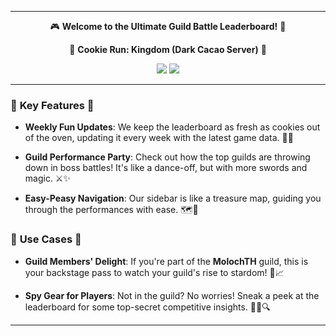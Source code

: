 
---

<div align="center">

🎮 **Welcome to the Ultimate Guild Battle Leaderboard!** 🏰

🍪 **Cookie Run: Kingdom (Dark Cacao Server)** 🍪

</div>
<div align="center">
    <a href="https://guildcrk.streamlit.app/"><img src="https://static.streamlit.io/badges/streamlit_badge_black_white.svg"/></a>
    <img src="https://img.shields.io/github/stars/nutthawootp/streamlit.crk?color=blue&style=social"/>
</div>

---

### 🌟 **Key Features** 🌟

- **Weekly Fun Updates**: We keep the leaderboard as fresh as cookies out of the oven, updating it every week with the latest game data. 🍪📅

- **Guild Performance Party**: Check out how the top guilds are throwing down in boss battles! It's like a dance-off, but with more swords and magic. ⚔️✨

- **Easy-Peasy Navigation**: Our sidebar is like a treasure map, guiding you through the performances with ease. 🗺️👀

### 🚀 **Use Cases** 🚀

- **Guild Members' Delight**: If you're part of the **MolochTH** guild, this is your backstage pass to watch your guild's rise to stardom! 🌟📈

- **Spy Gear for Players**: Not in the guild? No worries! Sneak a peek at the leaderboard for some top-secret competitive insights. 🕵️‍♂️🔍


---
